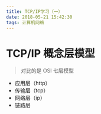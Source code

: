 ```yaml
---
title: TCP/IP学习（一）
date: 2018-05-21 15:42:30
tags: 计算机网络
---
```


# TCP/IP 概念层模型

> 对比的是 OSI 七层模型

* 应用层（http）
* 传输层（tcp）
* 网络层（ip）
* 链路层
